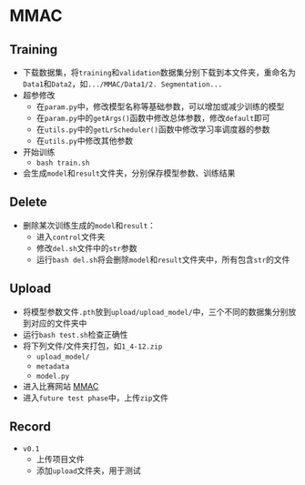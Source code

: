 # MMAC

## Training
- 下载数据集，将`training`和`validation`数据集分别下载到本文件夹，重命名为`Data1`和`Data2`，如`.../MMAC/Data1/2. Segmentation...`
- 超参修改
  - 在`param.py`中，修改模型名称等基础参数，可以增加或减少训练的模型
  - 在`param.py`中的`getArgs()`函数中修改总体参数，修改`default`即可
  - 在`utils.py`中的`getLrScheduler()`函数中修改学习率调度器的参数
  - 在`utils.py`中修改其他参数
- 开始训练
  - `bash train.sh`
- 会生成`model`和`result`文件夹，分别保存模型参数、训练结果

## Delete
- 删除某次训练生成的`model`和`result`：
  - 进入`control`文件夹
  - 修改`del.sh`文件中的`str`参数
  - 运行`bash del.sh`将会删除`model`和`result`文件夹中，所有包含`str`的文件

## Upload
- 将模型参数文件`.pth`放到`upload/upload_model/`中，三个不同的数据集分别放到对应的文件夹中
- 运行`bash test.sh`检查正确性
- 将下列文件/文件夹打包，如`1_4-12.zip`
  - `upload_model/`
  - `metadata`
  - `model.py`
- 进入比赛网站 [MMAC](https://codalab.lisn.upsaclay.fr/competitions/12476#participate-submit_results)
- 进入`future test phase`中，上传`zip`文件

## Record
- `v0.1`
  - 上传项目文件
  - 添加`upload`文件夹，用于测试